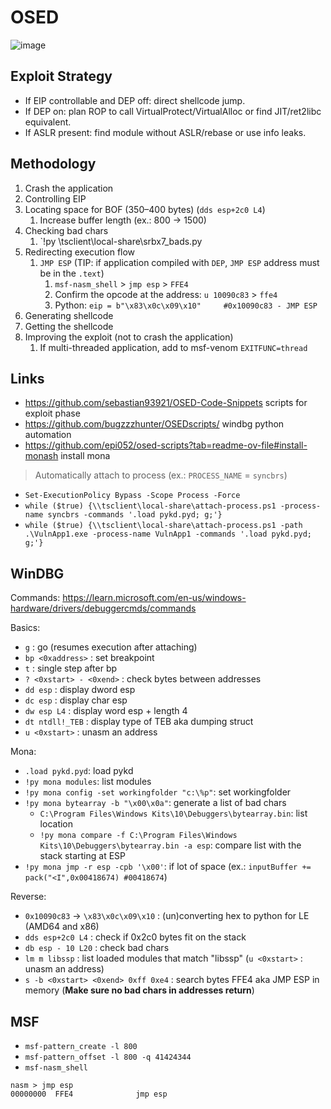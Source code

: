 # OSED

![image](https://github.com/user-attachments/assets/1964c089-4a89-457b-b370-cbed76354f11)

## Exploit Strategy

* If EIP controllable and DEP off: direct shellcode jump.
* If DEP on: plan ROP to call VirtualProtect/VirtualAlloc or find JIT/ret2libc equivalent.
* If ASLR present: find module without ASLR/rebase or use info leaks.
  
## Methodology

1. Crash the application
2. Controlling EIP
3. Locating space for BOF (350–400 bytes) (`dds esp+2c0 L4`)
    1. Increase buffer length (ex.: 800 -> 1500)
4. Checking bad chars
    1. `!py \\tsclient\local-share\srbx7_bads.py
6. Redirecting execution flow
    1. `JMP ESP` (TIP: if application compiled with `DEP`, `JMP ESP` address must be in the `.text`)
        1. `msf-nasm_shell` > `jmp esp` > `FFE4`
        2. Confirm the opcode at the address: `u 10090c83` > `ffe4`
        3. Python: `eip = b"\x83\x0c\x09\x10"     #0x10090c83 - JMP ESP`
7. Generating shellcode
8. Getting the shellcode
9. Improving the exploit (not to crash the application)
    1. If multi-threaded application, add to msf-venom `EXITFUNC=thread`

## Links

* https://github.com/sebastian93921/OSED-Code-Snippets scripts for exploit phase
* https://github.com/bugzzzhunter/OSEDscripts/ windbg python automation
* https://github.com/epi052/osed-scripts?tab=readme-ov-file#install-monash install mona

> Automatically attach to process (ex.: `PROCESS_NAME` = `syncbrs`)

* `Set-ExecutionPolicy Bypass -Scope Process -Force`
* `while ($true) {\\tsclient\local-share\attach-process.ps1 -process-name syncbrs -commands '.load pykd.pyd; g;'}`
* `while ($true) {\\tsclient\local-share\attach-process.ps1 -path .\VulnApp1.exe -process-name VulnApp1 -commands '.load pykd.pyd; g;'}`

## WinDBG

Commands: https://learn.microsoft.com/en-us/windows-hardware/drivers/debuggercmds/commands

Basics:

* `g` : go (resumes execution after attaching)
* `bp <0xaddress>` : set breakpoint
* `t` : single step after bp
* `? <0xstart> - <0xend>` : check bytes between addresses
* `dd esp` : display dword esp
* `dc esp` : display char esp
* `dw esp L4` : display word esp + length 4
* `dt ntdll!_TEB` : display type of TEB aka dumping struct
*  `u <0xstart>` : unasm an address

Mona: 
* `.load pykd.pyd`: load pykd
* `!py mona modules`: list modules
* `!py mona config -set workingfolder "c:\%p"`: set workingfolder
* `!py mona bytearray -b "\x00\x0a"`: generate a list of bad chars
  * `C:\Program Files\Windows Kits\10\Debuggers\bytearray.bin`: list location
  * `!py mona compare -f C:\Program Files\Windows Kits\10\Debuggers\bytearray.bin -a esp`: compare list with the stack starting at ESP
* `!py mona jmp -r esp -cpb '\x00'`: if lot of space (ex.: `inputBuffer += pack("<I",0x00418674) #00418674`)

  
Reverse:

* `0x10090c83` -> `\x83\x0c\x09\x10` : (un)converting hex to python for LE (AMD64 and x86)
* `dds esp+2c0 L4` : check if 0x2c0 bytes fit on the stack
* `db esp - 10 L20` : check bad chars
* `lm m libssp` : list loaded modules that match "libssp" (`u <0xstart>` : unasm an address)
* `s -b <0xstart> <0xend> 0xff 0xe4` : search bytes FFE4 aka JMP ESP in memory (__Make sure no bad chars in addresses return__)

## MSF

* `msf-pattern_create -l 800`
* `msf-pattern_offset -l 800 -q 41424344`
* `msf-nasm_shell`
```
nasm > jmp esp
00000000  FFE4              jmp esp
```
